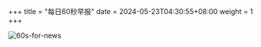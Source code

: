 +++
title = "每日60秒早报"
date = 2024-05-23T04:30:55+08:00
weight = 1
+++

![60s-for-news](/img/zaobao/zaobao.png "由 ALAPI 提供支持")
